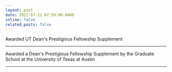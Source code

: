 ```yaml
---
layout: post
date: 2022-07-21 07:59:00-0400
inline: false
related_posts: false
---
```


Awarded UT Dean's Prestigious Fellowship Supplement

***

Awarded a Dean's Prestigious Fellowship Supplement by the Graduate School at the University of Texas at Austin 

***